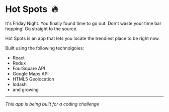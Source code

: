# Hot Spots  🔥

It's Friday Night. You finally found time to go out. Don't waste your time bar hopping! Go straight to the source.

Hot Spots is an app that lets you locate the trendiest place to be right now.

Built using the following technolgoies:
* React
* Redux
* FourSquare API
* Google Maps API
* HTML5 Geolocation
* lodash
* and growing

________________
*This app is being built for a coding challenge*